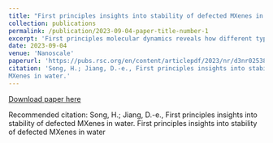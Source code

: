 ```yaml
---
title: "First principles insights into stability of defected MXenes in water"
collection: publications
permalink: /publication/2023-09-04-paper-title-number-1
excerpt: 'First principles molecular dynamics reveals how different types of defects on the Ti3C2Tx MXene surface influence its interaction with water.'
date: 2023-09-04
venue: 'Nanoscale'
paperurl: 'https://pubs.rsc.org/en/content/articlepdf/2023/nr/d3nr02538a'
citation: 'Song, H.; Jiang, D.-e., First principles insights into stability of defected MXenes in water. First principles insights into stability of defected
MXenes in water.'
---
```



[Download paper here](/files/Haohong_MXene.pdf)

Recommended citation: Song, H.; Jiang, D.-e., First principles insights into stability of defected MXenes in water. First principles insights into stability of defected
MXenes in water
